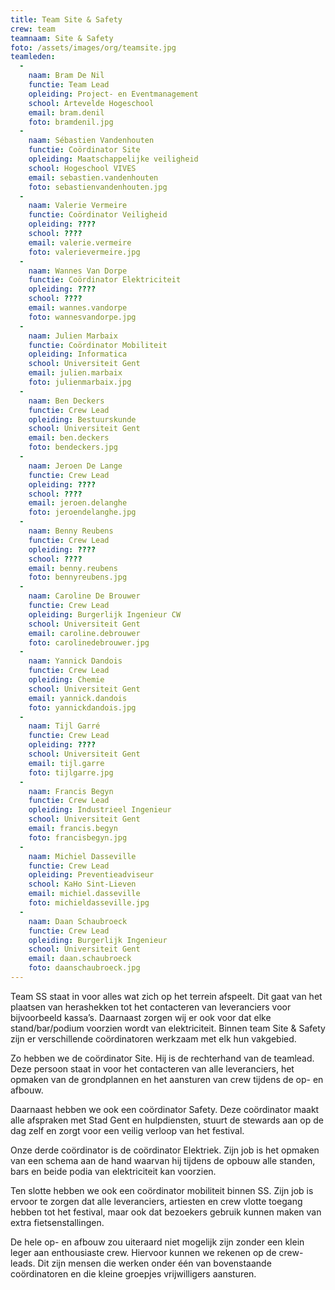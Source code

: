 ```yaml
---
title: Team Site & Safety
crew: team
teamnaam: Site & Safety
foto: /assets/images/org/teamsite.jpg
teamleden:
  -
    naam: Bram De Nil
    functie: Team Lead
    opleiding: Project- en Eventmanagement
    school: Artevelde Hogeschool
    email: bram.denil
    foto: bramdenil.jpg
  -
    naam: Sébastien Vandenhouten
    functie: Coördinator Site
    opleiding: Maatschappelijke veiligheid
    school: Hogeschool VIVES
    email: sebastien.vandenhouten
    foto: sebastienvandenhouten.jpg
  -
    naam: Valerie Vermeire
    functie: Coördinator Veiligheid
    opleiding: ????
    school: ????
    email: valerie.vermeire
    foto: valerievermeire.jpg
  -
    naam: Wannes Van Dorpe
    functie: Coördinator Elektriciteit
    opleiding: ????
    school: ????
    email: wannes.vandorpe
    foto: wannesvandorpe.jpg
  -
    naam: Julien Marbaix
    functie: Coördinator Mobiliteit
    opleiding: Informatica
    school: Universiteit Gent
    email: julien.marbaix
    foto: julienmarbaix.jpg
  -
    naam: Ben Deckers
    functie: Crew Lead
    opleiding: Bestuurskunde
    school: Universiteit Gent
    email: ben.deckers
    foto: bendeckers.jpg
  -
    naam: Jeroen De Lange
    functie: Crew Lead
    opleiding: ????
    school: ????
    email: jeroen.delanghe
    foto: jeroendelanghe.jpg
  -
    naam: Benny Reubens
    functie: Crew Lead
    opleiding: ????
    school: ????
    email: benny.reubens
    foto: bennyreubens.jpg
  -
    naam: Caroline De Brouwer
    functie: Crew Lead
    opleiding: Burgerlijk Ingenieur CW
    school: Universiteit Gent
    email: caroline.debrouwer
    foto: carolinedebrouwer.jpg
  -
    naam: Yannick Dandois
    functie: Crew Lead
    opleiding: Chemie
    school: Universiteit Gent
    email: yannick.dandois
    foto: yannickdandois.jpg
  -
    naam: Tijl Garré
    functie: Crew Lead
    opleiding: ????
    school: Universiteit Gent
    email: tijl.garre
    foto: tijlgarre.jpg
  -
    naam: Francis Begyn
    functie: Crew Lead
    opleiding: Industrieel Ingenieur
    school: Universiteit Gent
    email: francis.begyn
    foto: francisbegyn.jpg
  -
    naam: Michiel Dasseville
    functie: Crew Lead
    opleiding: Preventieadviseur
    school: KaHo Sint-Lieven
    email: michiel.dasseville
    foto: michieldasseville.jpg
  -
    naam: Daan Schaubroeck
    functie: Crew Lead
    opleiding: Burgerlijk Ingenieur
    school: Universiteit Gent
    email: daan.schaubroeck
    foto: daanschaubroeck.jpg
---
```


Team SS staat in voor alles wat zich op het terrein afspeelt. Dit gaat van het plaatsen van herashekken tot het contacteren van leveranciers voor bijvoorbeeld kassa’s. Daarnaast zorgen wij er ook voor dat elke stand/bar/podium voorzien wordt van elektriciteit. Binnen team Site & Safety zijn er verschillende coördinatoren werkzaam met elk hun vakgebied.


Zo hebben we de coördinator Site. Hij is de rechterhand van de teamlead. Deze persoon staat in voor het contacteren van alle leveranciers, het opmaken van de grondplannen en het aansturen van crew tijdens de op- en afbouw.


Daarnaast hebben we ook een coördinator Safety. Deze coördinator maakt alle afspraken met Stad Gent en hulpdiensten, stuurt de stewards aan op de dag zelf en zorgt voor een veilig verloop van het festival.


Onze derde coördinator is de coördinator Elektriek. Zijn job is het opmaken van een schema aan de hand waarvan hij tijdens de opbouw alle standen, bars en beide podia van elektriciteit kan voorzien.


Ten slotte hebben we ook een coördinator mobiliteit binnen SS. Zijn job is ervoor te zorgen dat alle leveranciers, artiesten en crew vlotte toegang hebben tot het festival, maar ook dat bezoekers gebruik kunnen maken van extra fietsenstallingen.


De hele op- en afbouw zou uiteraard niet mogelijk zijn zonder een klein leger aan enthousiaste crew. Hiervoor kunnen we rekenen op de crew-leads. Dit zijn mensen die werken onder één van bovenstaande coördinatoren en die kleine groepjes vrijwilligers aansturen.
